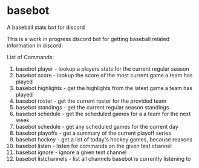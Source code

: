 # basebot
A baseball stats bot for discord


This is a work in progress discord bot for getting baseball related information in discord.

List of Commands:

1. basebot player <playername> - lookup a players stats for the current regular season
2. basebot score <teamname> - lookup the score of the most current game a team has played
3. basebot highlights <teamname> - get the highlights from the latest game a team has played
4. basebot roster <teamname> - get the current roster for the provided team
5. basebot standings - get the current regular season standings
6. basebot schedule <teamname> - get the scheduled games for a a team for the next week
7. basebot schedule - get any scheduled games for the current day
8. basebot playoffs - get a summary of the current playoff series
9. basebot hockey - get a list of today's hockey games, because reasons
10. basebot listen <channelname> - listen for commands on the given text channel
11. basebot ignore <channelname> - ignore a given text channel
12. basebot listchannels - list all channels basebot is currently listening to
